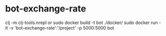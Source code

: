 # bot-exchange-rate

clj -m clj-tools.nrepl
or 
sudo docker build -t bot ./docker/
sudo docker run -it -v 'bot-exchange-rate':'/project' -p 5000:5000 bot
